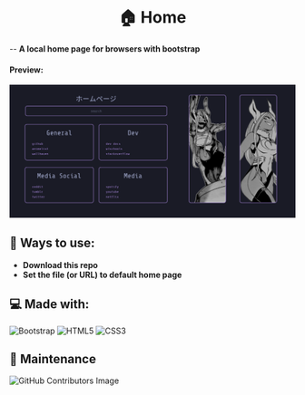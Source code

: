 <h1 style="text-align:center" >🏠 Home</h1>

-- __A local home page for browsers with bootstrap__

#### Preview:

<img src="assets/preview.png" alt="example">

## 🔖 Ways to use:
* __Download this repo__
* __Set the file (or URL) to default home page__

## 💻 Made with:
![Bootstrap](https://img.shields.io/badge/bootstrap-%23563D7C.svg?style=for-the-badge&logo=bootstrap&logoColor=white)
![HTML5](https://img.shields.io/badge/html5-%23E34F26.svg?style=for-the-badge&logo=html5&logoColor=white)
![CSS3](https://img.shields.io/badge/css3-%231572B6.svg?style=for-the-badge&logo=css3&logoColor=white)

## 🔨 Maintenance

![GitHub Contributors Image](https://contrib.rocks/image?repo=SpyLima/Portf)
